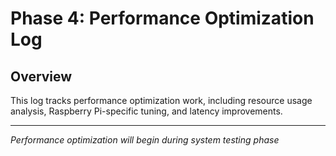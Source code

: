 # Phase 4: Performance Optimization Log

## Overview
This log tracks performance optimization work, including resource usage analysis, Raspberry Pi-specific tuning, and latency improvements.

---

*Performance optimization will begin during system testing phase*
